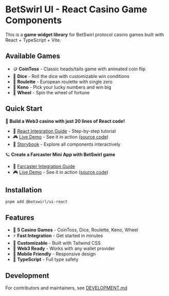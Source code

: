 # BetSwirl UI - React Casino Game Components

This is a **game widget library** for BetSwirl protocol casino games built with React + TypeScript + Vite.

## Available Games

* 🪙 **CoinToss** - Classic heads/tails game with animated coin flip
* 🎲 **Dice** - Roll the dice with customizable win conditions
* 🎰 **Roulette** - European roulette with single zero
* 🎱 **Keno** - Pick your lucky numbers and win big
* 🎡 **Wheel** - Spin the wheel of fortune

## Quick Start

🚀 **Build a Web3 casino with just 20 lines of React code!**

* 📖 [React Integration Guide](https://github.com/BetSwirl/sdk/blob/main/packages/ui-react/docs/react-guide.md) - Step-by-step tutorial
* 🎮 [Live Demo](https://ui-react-demo.vercel.app) - See it in action ([source code](https://github.com/BetSwirl/ui-react-demo))
* 🎨 [Storybook](http://demo.betswirl-sdk.chainhackers.xyz/) - Explore all components interactively

🪐 **Create a Farcaster Mini App with BetSwirl game**

* 📖 [Farcaster Integration Guide](https://github.com/BetSwirl/sdk/blob/main/packages/ui-react/docs/farcaster-miniapp-guide.md)
* 🎮 [Live Demo](https://miniapp-ui-react-demo.vercel.app) - See it in action ([source code](https://github.com/BetSwirl/miniapp-ui-react-demo))

## Installation

```shell
pnpm add @betswirl/ui-react
```

## Features

- 🎯 **5 Casino Games** - CoinToss, Dice, Roulette, Keno, Wheel
- ⚡ **Fast Integration** - Get started in minutes
- 🎨 **Customizable** - Built with Tailwind CSS
- 🔗 **Web3 Ready** - Works with any wallet provider
- 📱 **Mobile Friendly** - Responsive design
- 🧪 **TypeScript** - Full type safety

## Development

For contributors and maintainers, see [DEVELOPMENT.md](./DEVELOPMENT.md)
